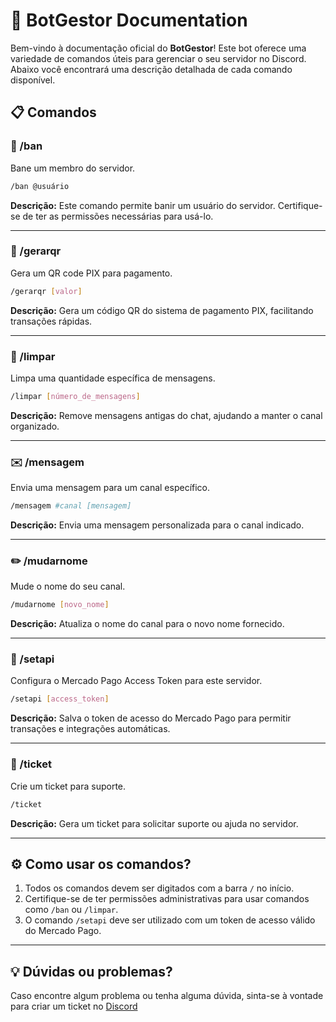 # 🤖 BotGestor Documentation

Bem-vindo à documentação oficial do **BotGestor**! Este bot oferece uma variedade de comandos úteis para gerenciar o seu servidor no Discord. Abaixo você encontrará uma descrição detalhada de cada comando disponível.

## 📋 Comandos

### 🔨 /ban
Bane um membro do servidor.
```bash
/ban @usuário
```
**Descrição:** Este comando permite banir um usuário do servidor. Certifique-se de ter as permissões necessárias para usá-lo.

---

### 💸 /gerarqr
Gera um QR code PIX para pagamento.
```bash
/gerarqr [valor]
```
**Descrição:** Gera um código QR do sistema de pagamento PIX, facilitando transações rápidas.

---

### 🧹 /limpar
Limpa uma quantidade específica de mensagens.
```bash
/limpar [número_de_mensagens]
```
**Descrição:** Remove mensagens antigas do chat, ajudando a manter o canal organizado.

---

### ✉️ /mensagem
Envia uma mensagem para um canal específico.
```bash
/mensagem #canal [mensagem]
```
**Descrição:** Envia uma mensagem personalizada para o canal indicado.

---

### ✏️ /mudarnome
Mude o nome do seu canal.
```bash
/mudarnome [novo_nome]
```
**Descrição:** Atualiza o nome do canal para o novo nome fornecido.

---

### 🔑 /setapi
Configura o Mercado Pago Access Token para este servidor.
```bash
/setapi [access_token]
```
**Descrição:** Salva o token de acesso do Mercado Pago para permitir transações e integrações automáticas.

---

### 🎫 /ticket
Crie um ticket para suporte.
```bash
/ticket
```
**Descrição:** Gera um ticket para solicitar suporte ou ajuda no servidor.

---

## ⚙️ Como usar os comandos?

1. Todos os comandos devem ser digitados com a barra `/` no início.
2. Certifique-se de ter permissões administrativas para usar comandos como `/ban` ou `/limpar`.
3. O comando `/setapi` deve ser utilizado com um token de acesso válido do Mercado Pago.

---

## 💡 Dúvidas ou problemas?

Caso encontre algum problema ou tenha alguma dúvida, sinta-se à vontade para criar um ticket no [Discord](https://discord.gg/cpERRv9dQr)